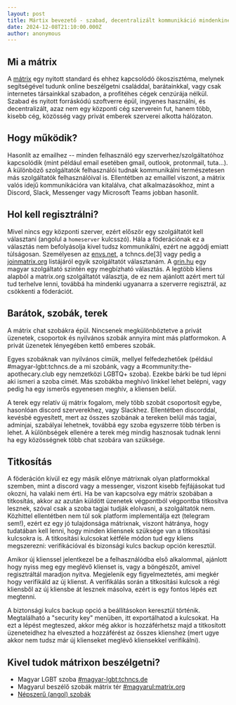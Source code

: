 ```yaml
---
layout: post
title: Mártix bevezető - szabad, decentralizált kommunikáció mindenkinek
date: 2024-12-08T21:10:00.000Z
author: anonymous
---
```

## Mi a mátrix

A [mátrix](https://matrix.org) egy nyitott standard és ehhez kapcsolódó ökoszisztéma, melynek
segítségével tudunk online beszélgetni családdal, barátainkkal, vagy csak
internetes társainkkal szabadon, a profitéhes cégek cenzúrája nélkül. Szabad
és nyitott forráskódú szoftverre épül, ingyenes használni, és decentralizált,
azaz nem egy központi cég szerverein fut, hanem több, kisebb cég, közösség
vagy privát emberek szerverei alkotta hálózaton.

## Hogy működik?

Hasonlít az emailhez -- minden felhasználó egy szerverhez/szolgáltatóhoz
kapcsolódik (mint például email esetében gmail, outlook, protonmail, tuta...).
A különböző szolgáltatók felhasználói tudnak kommunikálni természetesen más
szolgáltatók felhasználóival is. Ellentétben az emaillel viszont, a mátrix
valós idejű kommunikációra van kitalálva, chat alkalmazásokhoz, mint a Discord,
Slack, Messenger vagy Microsoft Teams jobban hasonlít.

## Hol kell regisztrálni?

Mivel nincs egy központi szerver, ezért először egy szolgáltatót kell
választani (angolul a `homeserver` kulcsszó). Hála a föderációnak ez a
választás nem befolyásolja kivel tudsz kommunikálni, ezért ne aggódj
emiatt túlságosan. Személyesen az [envs.net](https://element.envs.net/), a tchncs.de[3] vagy pedig
a [joinmatrix.org](https://tchncs.de/matrix) listájáról egyik szolgáltatót választanám. A [grin.hu](servers.joinmatrix.org)
egy magyar szolgáltató szintén egy megbízható választás. A legtöbb kliens
alapból a matrix.org szolgáltatót választja, de ez nem ajánlott azért mert
túl tud terhelve lenni, továbbá ha mindenki ugyanarra a szerverre regisztrál,
az csökkenti a föderációt.

## Barátok, szobák, terek

A mátrix chat szobákra épül. Nincsenek megkülönböztetve a privát üzenetek,
csoportok és nyilvános szobák annyira mint más platformokon. A privát üzenetek
lényegében kettő emberes szobák.

Egyes szobáknak van nyilvános címük, mellyel felfedezhetőek (például
#magyar-lgbt:tchncs.de a mi szobánk, vagy a #community:the-apothecary.club egy
nemzetközi LGBTQ+ szoba). Ezekbe bárki be tud lépni aki ismeri a szoba címét.
Más szobákba meghívó linkkel lehet belépni, vagy pedig ha egy ismerős egyenesen
meghív, a kliensen belül.

A terek egy relatív új mátrix fogalom, mely több szobát csoportosít egybe,
hasonlóan discord szerverekhez, vagy Slackhez. Ellentétben discorddal,
kevésbé egyesített, mert az összes szobának a tereken belül más tagjai,
adminjai, szabályai lehetnek, továbbá egy szoba egyszerre több térben is lehet.
A különbségek ellenére a terek még mindig hasznosak tudnak lenni ha egy
közösségnek több chat szobára van szüksége.

## Titkosítás

A föderáción kívül ez egy másik előnye mátrixnak olyan platformokkal szemben,
mint a discord vagy a messenger, viszont kisebb fejfájásokat tud okozni, ha
valaki nem érti. Ha be van kapcsolva egy mátrix szobában a titkosítás, akkor
az azután küldött üzenetek végpontból végpontba titkosítva lesznek, szóval
csak a szoba tagjai tudják elolvasni, a szolgáltatók nem. Közhittel ellentétben
nem túl sok platform implementálja ezt (telegram sem!), ezért ez egy jó
tulajdonsága mátrixnak, viszont hátránya, hogy tudatában kell lenni, hogy
minden kliensnek szüksége van a titkosítási kulcsokra is. A titkosítási
kulcsokat kétféle módon tud egy kliens megszerezni: verifikációval és
bizonsági kulcs backup opción keresztül.

Amikor új klienssel jelentkezel be a felhasználódba első alkalommal,
ajánlott hogy nyiss meg egy meglévő klienset is, vagy a böngészőt, amivel
regisztráltál maradjon nyitva. Megjelenik egy figyelmeztetés, ami megkér
hogy verifikáld az új klienst. A verifikálás során a titkosítási kulcsok
a régi kliensből az új kliensbe át lesznek másolva, ezért is egy fontos lépés
ezt megtenni.

A biztonsági kulcs backup opció a beállításokon keresztül történik.
Megtalálható a "security key" menüben, itt exportálhatod a kulcsokat.
Ha ezt a lépést megteszed, akkor még akkor is hozzáférhetsz majd a titkosított
üzeneteidhez ha elveszted a hozzáférést az összes klienshez (mert ugye akkor
nem tudsz már új klienseket meglévő kliensekkel verifikálni).

## Kivel tudok mátrixon beszélgetni?

- Magyar LGBT szoba [#magyar-lgbt:tchncs.de](https://matrix.to/#/#magyar-lgbt:tchncs.de)
- Magyarul beszélő szobák mátrix tér [#magyarul:matrix.org](https://matrix.to/#/#magyarul:matrix.org)
- [Népszerű (angol) szobák](https://joinmatrix.org/guide/popular-rooms/)
